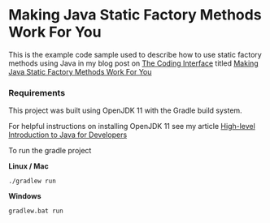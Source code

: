# Making Java Static Factory Methods Work For You

This is the example code sample used to describe how to use static factory methods using Java in my blog post on [The Coding Interface](https://thecodinginterface.com)
titled [Making Java Static Factory Methods Work For You](https://thecodinginterface.com/blog/java-static-factory-methods/)

### Requirements 

This project was built using OpenJDK 11 with the Gradle build system. 

For helpful instructions on installing OpenJDK 11 see my article [High-level Introduction to Java for Developers](https://thecodinginterface.com/blog/intro-to-java-for-devs/#install-openjdk) 

To run the gradle project

__Linux / Mac__

```
./gradlew run
```

__Windows__

```
gradlew.bat run
```
